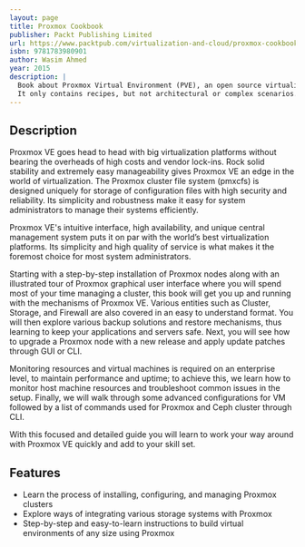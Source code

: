 ```yaml
---
layout: page
title: Proxmox Cookbook
publisher: Packt Publishing Limited
url: https://www.packtpub.com/virtualization-and-cloud/proxmox-cookbook
isbn: 9781783980901
author: Wasim Ahmed
year: 2015
description: |
  Book about Proxmox Virtual Environment (PVE), an open source virtualization solution for KVM and LXC, scalable and capable to work with multiple workloads.
  It only contains recipes, but not architectural or complex scenarios.
---
```


## Description

Proxmox VE goes head to head with big virtualization platforms without bearing the overheads of high costs and vendor lock-ins. Rock solid stability and extremely easy manageability gives Proxmox VE an edge in the world of virtualization. The Proxmox cluster file system (pmxcfs) is designed uniquely for storage of configuration files with high security and reliability. Its simplicity and robustness make it easy for system administrators to manage their systems efficiently.

Proxmox VE's intuitive interface, high availability, and unique central management system puts it on par with the world’s best virtualization platforms. Its simplicity and high quality of service is what makes it the foremost choice for most system administrators.

Starting with a step-by-step installation of Proxmox nodes along with an illustrated tour of Proxmox graphical user interface where you will spend most of your time managing a cluster, this book will get you up and running with the mechanisms of Proxmox VE. Various entities such as Cluster, Storage, and Firewall are also covered in an easy to understand format. You will then explore various backup solutions and restore mechanisms, thus learning to keep your applications and servers safe. Next, you will see how to upgrade a Proxmox node with a new release and apply update patches through GUI or CLI.

Monitoring resources and virtual machines is required on an enterprise level, to maintain performance and uptime; to achieve this, we learn how to monitor host machine resources and troubleshoot common issues in the setup. Finally, we will walk through some advanced configurations for VM followed by a list of commands used for Proxmox and Ceph cluster through CLI.

With this focused and detailed guide you will learn to work your way around with Proxmox VE quickly and add to your skill set.

## Features

* Learn the process of installing, configuring, and managing Proxmox clusters
* Explore ways of integrating various storage systems with Proxmox
* Step-by-step and easy-to-learn instructions to build virtual environments of any size using Proxmox
